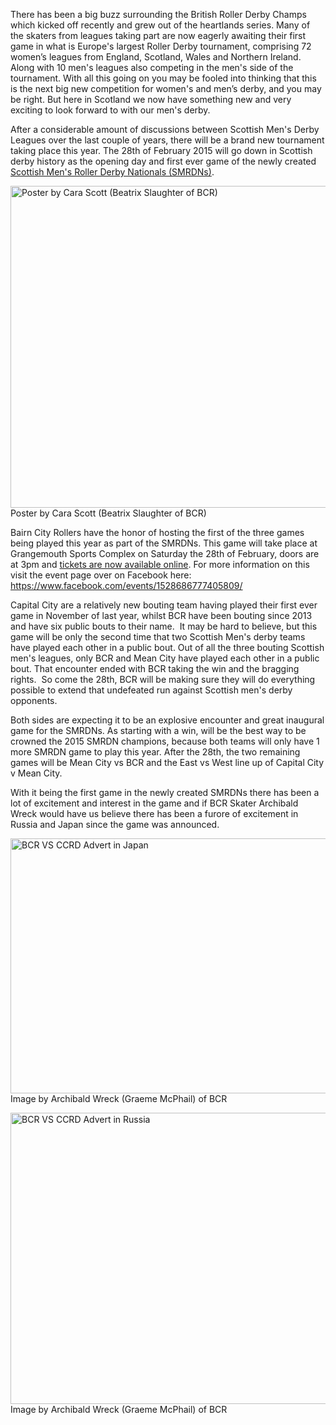 <html><body><p>There has been a big buzz surrounding the British Roller Derby Champs which kicked off recently and grew out of the heartlands series. Many of the skaters from leagues taking part are now eagerly awaiting their first game in what is Europe's largest Roller Derby tournament, comprising 72 women’s leagues from England, Scotland, Wales and Northern Ireland. Along with 10 men's leagues also competing in the men's side of the tournament. With all this going on you may be fooled into thinking that this is the next big new competition for women's and men’s derby, and you may be right. But here in Scotland we now have something new and very exciting to look forward to with our men's derby.

After a considerable amount of discussions between Scottish Men's Derby Leagues over the last couple of years, there will be a brand new tournament taking place this year. The 28th of February 2015 will go down in Scottish derby history as the opening day and first ever game of the newly created <a title="A run down on the Scottish Men’s Roller Derby League/Scottish Men’s Roller Derby (SMRD) Nationals" href="https://www.scottishrollerderbyblog.com/2015/01/10/a-run-down-on-the-scottish-mens-roller-derby-nationals/">Scottish Men's Roller Derby Nationals (SMRDNs)</a>.

<a href="https://www.facebook.com/events/1528686777405809/"><img class="wp-image-4545 size-large" src="https://www.scottishrollerderbyblog.com/2015/01/bout-bcr-vs-ccrd-280215.jpg?w=614" alt="Poster by Cara Scott (Beatrix Slaughter of BCR)" width="614" height="515"></a> Poster by Cara Scott (Beatrix Slaughter of BCR)

Bairn City Rollers have the honor of hosting the first of the three games being played this year as part of the SMRDNs. This game will take place at Grangemouth Sports Complex on Saturday the 28th of February, doors are at 3pm and <a href="http://www.eventbrite.co.uk/e/skelpies-vs-capital-city-roller-derby-tickets-15110714554">tickets are now available online</a>. For more information on this visit the event page over on Facebook here: <a href="https://www.facebook.com/events/1528686777405809/">https://www.facebook.com/events/1528686777405809/</a>

Capital City are a relatively new bouting team having played their first ever game in November of last year, whilst BCR have been bouting since 2013 and have six public bouts to their name.  It may be hard to believe, but this game will be only the second time that two Scottish Men's derby teams have played each other in a public bout. Out of all the three bouting Scottish men's leagues, only BCR and Mean City have played each other in a public bout. That encounter ended with BCR taking the win and the bragging rights.  So come the 28th, BCR will be making sure they will do everything possible to extend that undefeated run against Scottish men's derby opponents.

Both sides are expecting it to be an explosive encounter and great inaugural game for the SMRDNs. As starting with a win, will be the best way to be crowned the 2015 SMRDN champions, because both teams will only have 1 more SMRDN game to play this year. After the 28th, the two remaining games will be Mean City vs BCR and the East vs West line up of Capital City v Mean City.

With it being the first game in the newly created SMRDNs there has been a lot of excitement and interest in the game and if BCR Skater Archibald Wreck would have us believe there has been a furore of excitement in Russia and Japan since the game was announced.

<a href="/2015/01/japan.jpg"><img class="wp-image-4546" src="https://www.scottishrollerderbyblog.com/2015/01/japan.jpg?w=614" alt="BCR VS CCRD Advert in Japan" width="708" height="408"></a> Image by Archibald Wreck (Graeme McPhail) of BCR

<a href="/2015/01/russia.jpg"><img class="wp-image-4547" src="/2015/01/russia.jpg" alt="BCR VS CCRD Advert in Russia" width="707" height="466"></a> Image by Archibald Wreck (Graeme McPhail) of BCR

 </p></body></html>
